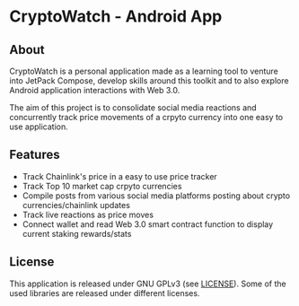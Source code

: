 # CryptoWatch - Android App

## About

CryptoWatch is a personal application made as a learning tool to venture into JetPack Compose, develop skills around this toolkit and to also explore Android application interactions with Web 3.0. 

The aim of this project is to consolidate social media reactions and concurrently track price movements of a crpyto currency into one easy to use application. 

## Features

- Track Chainlink's price in a easy to use price tracker
- Track Top 10 market cap crpyto currencies
- Compile posts from various social media platforms posting about crypto currencies/chainlink updates
- Track live reactions as price moves
- Connect wallet and read Web 3.0 smart contract function to display current staking rewards/stats

## License

This application is released under GNU GPLv3 (see [LICENSE](LICENSE)).
Some of the used libraries are released under different licenses.
